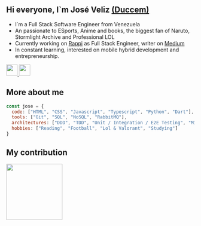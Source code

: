 ## Hi everyone, I`m José Veliz <a target="_blank" href="https://twitter.com/Ducen29">(Duccem)</a>
- I`m a Full Stack Software Engineer from Venezuela
- An passionate to ESports, Anime and books, the biggest fan of Naruto, Stormlight Archive and Professional LOL
- Currently working on <a target="_blank" href="https://www.rappi.com">Rappi</a> as Full Stack Engineer, writer on <a target="_blank" href="https://medium.com/@ducen29">Medium</a>
- In constant learning, interested on mobile hybrid development and entrepreneurship.

<a href="https://www.linkedin.com/in/jose-manuel-veliz/" target="_blank">
    <img src="https://www.vectorlogo.zone/logos/linkedin/linkedin-icon.svg" height="30" width="30">
</a>
<a href="https://twitter.com/Ducen29" target="_blank">
    <img src="https://www.vectorlogo.zone/logos/twitter/twitter-tile.svg" height="30" width="30">
</a>

## More about me

```javascript
const jose = {
  code: ["HTML", "CSS", "Javascript", "Typescript", "Python", "Dart"],
  tools: ["Git", "SQL", "NoSQL", "RabbitMQ"],
  architectures: ["DDD", "TDD", "Unit / Integration / E2E Testing", "Microservice & microfrontends", "CQRS" ],
  hobbies: ["Reading", "Football", "Lol & Valorant", "Studying"]
}
```

## My contribution

<img src="https://github-readme-stats.vercel.app/api?username=Duccem&show_icons=false&title_color=fff&bg_color=9747FF&border_color=fff&text_color=fff&border_radius=10" height=150 ></img>
